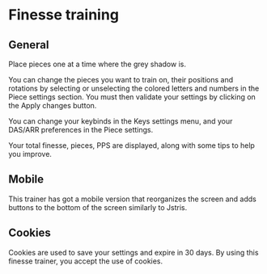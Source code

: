 # Finesse training

## General

Place pieces one at a time where the grey shadow is.

You can change the pieces you want to train on, their positions and rotations by selecting or unselecting the colored letters and numbers in the Piece settings section. You must then validate your settings by clicking on the Apply changes button.

You can change your keybinds in the Keys settings menu, and your DAS/ARR preferences in the Piece settings.

Your total finesse, pieces, PPS are displayed, along with some tips to help you improve.

## Mobile

This trainer has got a mobile version that reorganizes the screen and adds buttons to the bottom of the screen similarly to Jstris.

## Cookies

Cookies are used to save your settings and expire in 30 days. By using this finesse trainer, you accept the use of cookies.
